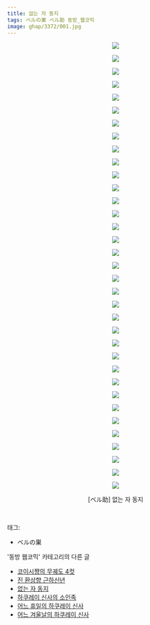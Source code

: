 ```yaml
---
title: 없는 자 동지
tags: ベルの巣 ベル助 동방_웹코믹
image: ghap/3372/001.jpg
---
```

<div class="article">
<p style="text-align: center; clear: none; float: none;"><img src="{{ site.nasurl }}/ghap/3372/001.jpg"/></p>
<p style="text-align: center; clear: none; float: none;"><img src="{{ site.nasurl }}/ghap/3372/002.jpg"/></p>
<p style="text-align: center; clear: none; float: none;"><img src="{{ site.nasurl }}/ghap/3372/003.jpg"/></p>
<p style="text-align: center; clear: none; float: none;"><img src="{{ site.nasurl }}/ghap/3372/004.jpg"/></p>
<p style="text-align: center; clear: none; float: none;"><img src="{{ site.nasurl }}/ghap/3372/005.jpg"/></p>
<p style="text-align: center; clear: none; float: none;"><img src="{{ site.nasurl }}/ghap/3372/006.jpg"/></p>
<p style="text-align: center; clear: none; float: none;"><img src="{{ site.nasurl }}/ghap/3372/007.jpg"/></p>
<p style="text-align: center; clear: none; float: none;"><img src="{{ site.nasurl }}/ghap/3372/008.jpg"/></p>
<p style="text-align: center; clear: none; float: none;"><img src="{{ site.nasurl }}/ghap/3372/009.jpg"/></p>
<p style="text-align: center; clear: none; float: none;"><img src="{{ site.nasurl }}/ghap/3372/010.jpg"/></p>
<p style="text-align: center; clear: none; float: none;"><img src="{{ site.nasurl }}/ghap/3372/011.jpg"/></p>
<p style="text-align: center; clear: none; float: none;"><img src="{{ site.nasurl }}/ghap/3372/012.jpg"/></p>
<p style="text-align: center; clear: none; float: none;"><img src="{{ site.nasurl }}/ghap/3372/013.jpg"/></p>
<p style="text-align: center; clear: none; float: none;"><img src="{{ site.nasurl }}/ghap/3372/014.jpg"/></p>
<p style="text-align: center; clear: none; float: none;"><img src="{{ site.nasurl }}/ghap/3372/015.jpg"/></p>
<p style="text-align: center; clear: none; float: none;"><img src="{{ site.nasurl }}/ghap/3372/016.jpg"/></p>
<p style="text-align: center; clear: none; float: none;"><img src="{{ site.nasurl }}/ghap/3372/017.jpg"/></p>
<p style="text-align: center; clear: none; float: none;"><img src="{{ site.nasurl }}/ghap/3372/018.jpg"/></p>
<p style="text-align: center; clear: none; float: none;"><img src="{{ site.nasurl }}/ghap/3372/019.jpg"/></p>
<p style="text-align: center; clear: none; float: none;"><img src="{{ site.nasurl }}/ghap/3372/020.jpg"/></p>
<p style="text-align: center; clear: none; float: none;"><img src="{{ site.nasurl }}/ghap/3372/021.jpg"/></p>
<p style="text-align: center; clear: none; float: none;"><img src="{{ site.nasurl }}/ghap/3372/022.jpg"/></p>
<p style="text-align: center; clear: none; float: none;"><img src="{{ site.nasurl }}/ghap/3372/023.jpg"/></p>
<p style="text-align: center; clear: none; float: none;"><img src="{{ site.nasurl }}/ghap/3372/024.jpg"/></p>
<p style="text-align: center; clear: none; float: none;"><img src="{{ site.nasurl }}/ghap/3372/025.jpg"/></p>
<p style="text-align: center; clear: none; float: none;"><img src="{{ site.nasurl }}/ghap/3372/026.jpg"/></p>
<p style="text-align: center; clear: none; float: none;"><img src="{{ site.nasurl }}/ghap/3372/027.jpg"/></p>
<p style="text-align: center; clear: none; float: none;"><img src="{{ site.nasurl }}/ghap/3372/028.jpg"/></p>
<p style="text-align: center; clear: none; float: none;"><img src="{{ site.nasurl }}/ghap/3372/029.jpg"/></p>
<p style="text-align: center; clear: none; float: none;"><img src="{{ site.nasurl }}/ghap/3372/030.jpg"/></p>
<p style="text-align: center; clear: none; float: none;"><img src="{{ site.nasurl }}/ghap/3372/031.jpg"/></p>
<p style="text-align: center; clear: none; float: none;"><img src="{{ site.nasurl }}/ghap/3372/032.jpg"/></p>
<p style="text-align: center; clear: none; float: none;"><img src="{{ site.nasurl }}/ghap/3372/033.jpg"/></p>
<p style="text-align: center; clear: none; float: none;"><img src="{{ site.nasurl }}/ghap/3372/034.jpg"/></p>
<p style="text-align: center; clear: none; float: none;"><img src="{{ site.nasurl }}/ghap/3372/035.jpg"/></p>
<p style="text-align: center; clear: none; float: none;">[ベル助] 없는 자 동지</p>
<p><br/></p>
</div><div class="tagTrail">
<p>태그: </p>
<ul>
<li>ベルの巣</li>
</ul>
</div><div class="another">
<p>'동방 웹코믹' 카테고리의 다른 글</p>
<ul>
<li><a href="/2017-06-13-ghap_3374">코이시쨩의 무궤도 4컷</a></li>
<li><a href="/2017-06-13-ghap_3373">진 환상향 근하신년</a></li>
<li><a href="/2017-06-11-ghap_3372">없는 자 동지</a></li>
<li><a href="/2017-06-11-ghap_3371">하쿠레이 신사의 소인족</a></li>
<li><a href="/2017-06-11-ghap_3370">어느 휴일의 하쿠레이 신사</a></li>
<li><a href="/2017-06-11-ghap_3369">어느 겨울날의 하쿠레이 신사</a></li>
</ul>
</div><div class="cb_module cb_fluid">
<div class="cb_wrt cb_profile">
</div><!-- commentList close -->
</div>